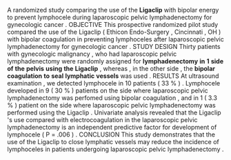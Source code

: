 A randomized study comparing the use of the **Ligaclip** with bipolar energy to prevent lymphocele during laparoscopic pelvic lymphadenectomy for gynecologic cancer . OBJECTIVE This prospective randomized pilot study compared the use of the Ligaclip ( Ethicon Endo-Surgery , Cincinnati , OH ) with bipolar coagulation in preventing lymphoceles after laparoscopic pelvic lymphadenectomy for gynecologic cancer . STUDY DESIGN Thirty patients with gynecologic malignancy , who had laparoscopic pelvic lymphadenectomy were randomly assigned for **lymphadenectomy** **in** **1** **side** **of** **the** **pelvis** **using** **the** **Ligaclip** , whereas , in the other side , the **bipolar** **coagulation** **to** **seal** **lymphatic** **vessels** was used . RESULTS At ultrasound examination , we detected lymphocele in 10 patients ( 33 % ) . Lymphocele developed in 9 ( 30 % ) patients on the side where laparoscopic pelvic lymphadenectomy was perfomed using bipolar coagulation , and in 1 ( 3.3 % ) patient on the side where laparoscopic pelvic lymphadenectomy was performed using the Ligaclip . Univariate analysis revealed that the Ligaclip 's use compared with electrocoagulation in the laparoscopic pelvic lymphadenectomy is an independent predictive factor for development of lymphocele ( P = .006 ) . CONCLUSION This study demonstrates that the use of the Ligaclip to close lymphatic vessels may reduce the incidence of lymphoceles in patients undergoing laparoscopic pelvic lymphadenectomy . 
